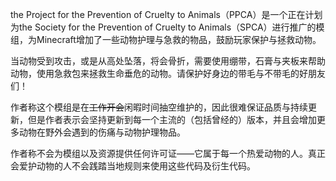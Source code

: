 the Project for the Prevention of Cruelty to Animals（PPCA）是一个正在计划为the Society for the Prevention of Cruelty to Animals（SPCA）进行推广的模组，为Minecraft增加了一些动物护理与急救的物品，鼓励玩家保护与拯救动物。

当动物受到攻击，或是从高处坠落，将会骨折，需要使用绷带，石膏与夹板来帮助动物，使用急救包来拯救生命垂危的动物。请保护好身边的带毛与不带毛的好朋友们！

作者称这个模组是在~~工作开会~~闲暇时间抽空维护的，因此很难保证品质与持续更新，但是作者表示会坚持更新到每一个主流的（包括曾经的）版本，并且会增加更多动物在野外会遇到的伤痛与动物护理物品。

作者称不会为模组以及资源提供任何许可证——它属于每一个热爱动物的人。真正会爱护动物的人不会践踏当地规则来使用这些代码及衍生代码。